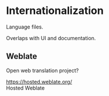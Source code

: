 # Internationalization

Language files.

Overlaps with UI and documentation.

## Weblate

Open web translation project? 

https://hosted.weblate.org/  
Hosted Weblate  


